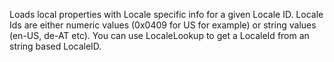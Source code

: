 ﻿Loads local properties with Locale specific info for a given Locale ID. Locale Ids are either numeric values (0x0409 for US for example) or string values (en-US, de-AT etc). You can use LocaleLookup to get a LocaleId from an string based LocaleID.